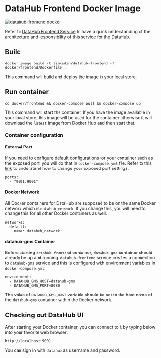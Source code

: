 # DataHub Frontend Docker Image
[![datahub-frontend docker](https://github.com/linkedin/datahub/workflows/datahub-frontend%20docker/badge.svg)](https://github.com/linkedin/datahub/actions?query=workflow%3A%22datahub-frontend+docker%22)

Refer to [DataHub Frontend Service](../../datahub-frontend) to have a quick understanding of the architecture and 
responsibility of this service for the DataHub.

## Build
```
docker image build -t linkedin/datahub-frontend -f docker/frontend/Dockerfile .
```
This command will build and deploy the image in your local store.

## Run container
```
cd docker/frontend && docker-compose pull && docker-compose up
```
This command will start the container. If you have the image available in your local store, this image will be used
for the container otherwise it will download the `latest` image from Docker Hub and then start that.

### Container configuration
#### External Port
If you need to configure default configurations for your container such as the exposed port, you will do that in
`docker-compose.yml` file. Refer to this [link](https://docs.docker.com/compose/compose-file/#ports) to understand
how to change your exposed port settings.
```
ports:
  - "9001:9001"
```

#### Docker Network
All Docker containers for DataHub are supposed to be on the same Docker network which is `datahub_network`. 
If you change this, you will need to change this for all other Docker containers as well.
```
networks:
  default:
    name: datahub_network
```

#### datahub-gms Container
Before starting `datahub-frontend` container, `datahub-gms` container should already be up and running. 
`datahub-frontend` service creates a connection to `datahub-gms` service and this is configured with environment 
variables in `docker-compose.yml`:
```
environment:
  - DATAHUB_GMS_HOST=datahub-gms
  - DATAHUB_GMS_PORT=8080
```
The value of `DATAHUB_GMS_HOST` variable should be set to the host name of the `datahub-gms` container within the Docker network. 

## Checking out DataHub UI
After starting your Docker container, you can connect to it by typing below into your favorite web browser:
```
http://localhost:9001
```
You can sign in with `datahub` as username and password.
